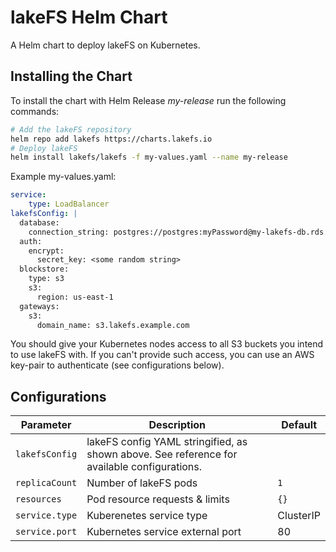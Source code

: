 # lakeFS Helm Chart

A Helm chart to deploy lakeFS on Kubernetes.

## Installing the Chart

To install the chart with Helm Release *my-release* run the following commands:

```bash
# Add the lakeFS repository
helm repo add lakefs https://charts.lakefs.io
# Deploy lakeFS
helm install lakefs/lakefs -f my-values.yaml --name my-release
```

Example my-values.yaml:

```yaml
service:
    type: LoadBalancer
lakefsConfig: |
  database:
    connection_string: postgres://postgres:myPassword@my-lakefs-db.rds.amazonaws.com:5432/lakefs?search_path=lakefs
  auth:
    encrypt:
      secret_key: <some random string>
  blockstore:
    type: s3
    s3:
      region: us-east-1
  gateways:
    s3:
      domain_name: s3.lakefs.example.com
```

You should give your Kubernetes nodes access to all S3 buckets you intend to use lakeFS with.
If you can't provide such access, you can use an AWS key-pair to authenticate (see configurations below). 

## Configurations
| **Parameter**                               | **Description**                                                                                            | **Default** |
|---------------------------------------------|------------------------------------------------------------------------------------------------------------|-------------|
| `lakefsConfig`                              | lakeFS config YAML stringified, as shown above. See reference for available configurations.                                                               |             |
| `replicaCount`                              | Number of lakeFS pods                                                                                      | `1`         |
| `resources`                                 | Pod resource requests & limits                                                                             | `{}`        |
| `service.type`                              | Kuberenetes service type                                                                                   | ClusterIP   |
| `service.port`                              | Kubernetes service external port                                                                           | 80          |

